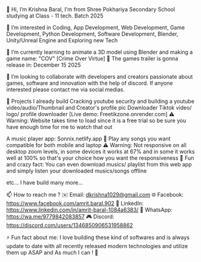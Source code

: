 👋 Hi, I’m Krishna Baral, I'm from Shree Pokhariya Secondary School studying at Class - 11 tech. Batch 2025

👀 I’m interested in Coding, App Development, Web Development, Game Development, Python Development, Software Development, Blender, Unity/Unreal Engine and Exploring new Tech

🌱 I’m currently learning to animate a 3D model using Blender and making a game name: "COV" [Crime Over Virtue]
📢 The games trailer is gonna release in: December 15 2025

💞️ I’m looking to collaborate with developers and creators passionate about games, software and innovation with the help of discord. If anyone interested please contact me via social medias.

📂 Projects I already build
Cracking youtube security and building a youtube video/audio/Thumbnail and Creator's profile pic Downloader
Tiktok video/ logo/ profile downloader [Live demo: Freetikzone.onrender.com]
⚠️ Warning: Website takes time to load since it is a free trial so be sure you have enough time for me to watch that out

A music player app: Sonnix.netlify.app 🎵 Play any songs you want compatible for both mobile and laptop
⚠️ Warning: Not responsive on all desktop zoom levels, in some devices it works at 67% and in some it works well at 100% so that's your choice how you want the responsiveness
🤯 Fun and crazy fact: You can even download musics/ playlist from this web app and simply listen your downloaded musics/songs offline

etc... I have build many more...

📫 How to reach me ?
✉️ Email: dkrishna1029@gmail.com
🌐 Facebook: https://www.facebook.com/amrit.baral.902
🔗 LinkedIn: https://www.linkedin.com/in/amrit-baral-1084a6383/
💬 WhatsApp: https://wa.me/9779842083857
🎮 Discord: https://discord.com/users/1346850906531958862

⚡ Fun fact about me: I love building these kind of softwares and is always update to date with all recently released modern technologies and utilize them up ASAP and As much I can ! 🚀
